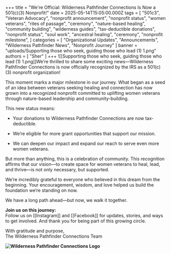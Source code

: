 +++
title = "We're Official: Wilderness Pathfinder Connections Is Now a 501(c)(3) Nonprofit!"
date = 2025-05-14T15:05:00.000Z
tags = [
  "501c3",
  "Veteran Advocacy",
  "nonprofit announcement",
  "nonprofit status",
  "women veterans",
  "rites of passage",
  "ceremony",
  "nature-based healing",
  "community building",
  "wilderness guides",
  "tax-deductible donations",
  "nonprofit status",
  "soul work",
  "ancestral healing",
  "ceremony",
  "nonprofit milestone",
]
categories = [
  "Organizational Updates",
  "Announcements",
  "Wilderness Pathfinder News",
  "Nonprofit Journey"
]
banner = "uploads/Supporting those who seek, guiding those who lead (1) 1.png"
authors = [ "Sher" ]
+++
![[Supporting those who seek, guiding those who lead (1) 1.png]]We’re thrilled to share some exciting news—Wilderness Pathfinder Connections is now officially recognized by the IRS as a 501(c)(3) nonprofit organization!

This moment marks a major milestone in our journey. What began as a seed of an idea between veterans seeking healing and connection has now grown into a recognized nonprofit committed to uplifting women veterans through nature-based leadership and community-building.

This new status means:

- Your donations to Wilderness Pathfinder Connections are now tax-deductible.
    
- We’re eligible for more grant opportunities that support our mission.
    
- We can deepen our impact and expand our reach to serve even more women veterans.
    

But more than anything, this is a celebration of community. This recognition affirms that our vision—to create space for women veterans to heal, lead, and thrive—is not only necessary, but supported.

We’re incredibly grateful to everyone who believed in this dream from the beginning. Your encouragement, wisdom, and love helped us build the foundation we’re standing on now.

We have a long path ahead—but now, we walk it together.

**Join us on this journey:**  
Follow us on [[Instagram]] and [[Facebook]] for updates, stories, and ways to get involved. And thank you for being part of this growing circle.

With gratitude and purpose,  
The Wilderness Pathfinder Connections Team

**![Wilderness Pathfinder Connections Logo](/uploads/logo.png)**